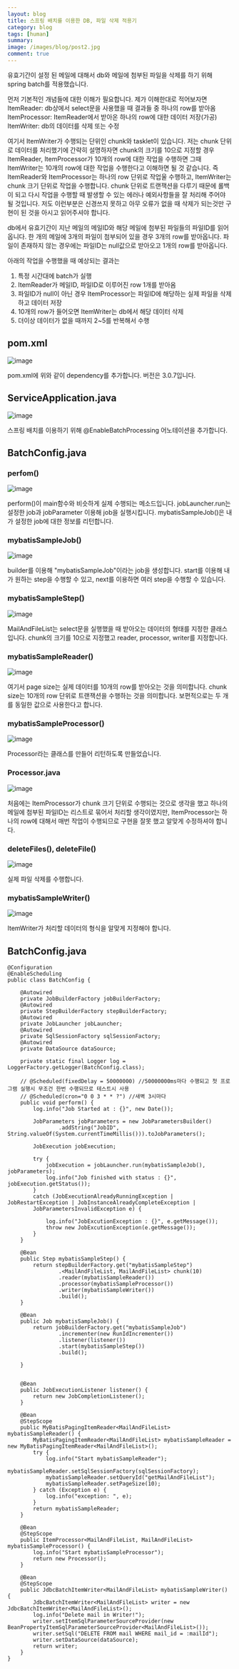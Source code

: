 ```yaml
---
layout: blog
title: 스프링 배치를 이용한 DB, 파일 삭제 적용기
category: blog
tags: [human]  
summary:
image: /images/blog/post2.jpg
comment: true
---
```

유효기간이 설정 된 메일에 대해서 db와 메일에 첨부된 파일을 삭제를 하기 위해 spring batch를 적용했습니다.


먼저 기본적인 개념들에 대한 이해가 필요합니다. 제가 이해한대로 적어보자면
ItemReader: db상에서 select문을 사용했을 때 결과들 중 하나의 row를 받아옴
ItemProcessor: ItemReader에서 받아온 하나의 row에 대한 데이터 저장(가공)
ItemWriter: db의 데이터를 삭제 또는 수정

여기서 ItemWriter가 수행되는 단위인 chunk와 tasklet이 있습니다.
저는 chunk 단위로 데이터를 처리했기에 간략히 설명하자면
chunk의 크기를 10으로 지정할 경우 ItemReader, ItemProcessor가 10개의 row에 대한 작업을 수행하면 그때 ItemWriter는 10개의 row에 대한 작업을 수행한다고 이해하면 될 것 같습니다.
즉 ItemReader와 ItemProcessor는 하나의 row 단위로 작업울 수행하고, ItemWriter는 chunk 크기 단위로 작업을 수행합니다.
chunk 단위로 트랜잭션을 다루기 때문에 롤백이 되고 다시 작업을 수행할 때 발생할 수 있는 에러나 예외사항들을 잘 처리해 주어야 될 것입니다.
저도 이런부분은 신경쓰지 못하고 아무 오류가 없을 때 삭제가 되는것만 구현이 된 것을 아시고 읽어주셔야 합니다.

db에서 유효기간이 지난 메일의 메일ID와 해당 메일에 첨부된 파일들의 파일ID를 읽어옵니다.
한 개의 메일에 3개의 파일이 첨부되어 있을 경우 3개의 row를 받아옵니다.
파일이 존재하지 않는 경우에는 파일ID는 null값으로 받아오고 1개의 row를 받아옵니다.

아래의 작업을 수행했을 때 예상되는 결과는
1. 특정 시간대에 batch가 실행
2. ItemReader가 메일ID, 파일ID로 이루어진 row 1개를 받아옴
3. 파일ID가 null이 아닌 경우 ItemProcessor는 파일ID에 해당하는 실제 파일을 삭제하고 데이터 저장
4. 10개의 row가 들어오면 ItemWriter는 db에서 해당 데이터 삭제
5. 더이상 데이터가 없을 때까지 2~5를 반복해서 수행


## pom.xml
![image](https://user-images.githubusercontent.com/10074426/52131523-4cf05900-2680-11e9-8ee1-687195aeb285.png)

pom.xml에 위와 같이 dependency를 추가합니다. 버전은 3.0.7입니다.

## ServiceApplication.java
![image](https://user-images.githubusercontent.com/10074426/52129945-3fd16b00-267c-11e9-8562-e3a710abb41d.png)

스프링 배치를 이용하기 위해 @EnableBatchProcessing 어노테이션을 추가합니다.

## BatchConfig.java
### perfom()
![image](https://user-images.githubusercontent.com/10074426/52275282-7536cb00-2992-11e9-97cc-890c4fc12156.png)

perform()이 main함수와 비슷하게 실제 수행되는 메소드입니다.
jobLauncher.run는 설정한 job과 jobParameter 이용해 job을 실행시킵니다.
mybatisSampleJob()은 내가 설정한 job에 대한 정보를 리턴합니다.

### mybatisSampleJob()
![image](https://user-images.githubusercontent.com/10074426/52275515-1de52a80-2993-11e9-9454-626ce179fa04.png)

builder를 이용해 "mybatisSampleJob"이라는 job을 생성합니다.
start를 이용해 내가 원하는 step을 수행할 수 있고, next를 이용하면 여러 step을 수행할 수 있습니다.

### mybatisSampleStep()
![image](https://user-images.githubusercontent.com/10074426/52275624-6f8db500-2993-11e9-9828-4bc3a8d4cf3a.png)

MailAndFileList는 select문을 실행했을 때 받아오는 데이터의 형태를 지정한 클래스입니다.
chunk의 크기를 10으로 지정했고 reader, processor, writer를 지정합니다.

### mybatisSampleReader()
![image](https://user-images.githubusercontent.com/10074426/52275974-52a5b180-2994-11e9-95c6-01b0cb7fc3ef.png)

여기서 page size는 실제 데이터를 10개의 row를 받아오는 것을 의미합니다. chunk size는 10개의 row 단위로 트랜잭션을 수행하는 것을 의미합니다.
보편적으로는 두 개를 동일한 값으로 사용한다고 합니다.

### mybatisSampleProcessor()
![image](https://user-images.githubusercontent.com/10074426/52276129-b6c87580-2994-11e9-9d8d-5eb159b845cc.png)

Processor라는 클래스를 만들어 리턴하도록 만들었습니다.

### Processor.java
![image](https://user-images.githubusercontent.com/10074426/52381745-09e61980-2ab6-11e9-8c46-4f2b35150931.png)

처음에는 ItemProcessor가 chunk 크기 단위로 수행되는 것으로 생각을 했고 하나의 메일에 첨부된 파일ID는 리스트로 묶어서 처리할 생각이였지만, ItemProcessor는 하나의 row에 대해서 매번 작업이 수행되므로 구현을 잘못 했고 알맞게 수정하셔야 합니다.

### deleteFiles(), deleteFile()
![image](https://user-images.githubusercontent.com/10074426/52405079-d931ce80-2b0d-11e9-9713-075a7695279b.png)

실제 파일 삭제를 수행합니다.

### mybatisSampleWriter()
![image](https://user-images.githubusercontent.com/10074426/52382481-cc36c000-2ab8-11e9-99b6-43e057e55b8e.png)

ItemWriter가 처리할 데이터의 형식을 알맞게 지정해야 합니다.

## BatchConfig.java
```
@Configuration
@EnableScheduling
public class BatchConfig {

    @Autowired
    private JobBuilderFactory jobBuilderFactory;
    @Autowired
    private StepBuilderFactory stepBuilderFactory;
    @Autowired
    private JobLauncher jobLauncher;
    @Autowired
    private SqlSessionFactory sqlSessionFactory;
    @Autowired
    private DataSource dataSource;

    private static final Logger log = LoggerFactory.getLogger(BatchConfig.class);

    // @Scheduled(fixedDelay = 50000000) //50000000ms마다 수행되고 첫 프로그램 실행시 무조건 한번 수행되므로 테스트시 사용
    // @Scheduled(cron="0 0 3 * * ?") //새벽 3시마다
    public void perform() {
        log.info("Job Started at : {}", new Date());

        JobParameters jobParameters = new JobParametersBuilder()
                .addString("JobID", String.valueOf(System.currentTimeMillis())).toJobParameters();

        JobExecution jobExecution;

        try {
            jobExecution = jobLauncher.run(mybatisSampleJob(), jobParameters);
            log.info("Job finished with status : {}", jobExecution.getStatus());
        }
        catch (JobExecutionAlreadyRunningException | JobRestartException | JobInstanceAlreadyCompleteException | 
        JobParametersInvalidException e) {

            log.info("JobExcutionException : {}", e.getMessage());
            throw new JobExcutionException(e.getMessage());
        }
	}

	@Bean
    public Step mybatisSampleStep() {
        return stepBuilderFactory.get("mybatisSampleStep")
                .<MailAndFileList, MailAndFileList> chunk(10)
                .reader(mybatisSampleReader())
                .processor(mybatisSampleProcessor())
                .writer(mybatisSampleWriter())
                .build();
    }

    @Bean
    public Job mybatisSampleJob() {
        return jobBuilderFactory.get("mybatisSampleJob")
                .incrementer(new RunIdIncrementer())
                .listener(listener())
                .start(mybatisSampleStep())
                .build();

    }

    
    @Bean
	public JobExecutionListener listener() {
		return new JobCompletionListener();
    }
    
    @Bean
    @StepScope
	public MyBatisPagingItemReader<MailAndFileList> mybatisSampleReader() {
    	MyBatisPagingItemReader<MailAndFileList> mybatisSampleReader = new MyBatisPagingItemReader<MailAndFileList>();
    	try {
            log.info("Start mybatisSampleReader");
			mybatisSampleReader.setSqlSessionFactory(sqlSessionFactory);
            mybatisSampleReader.setQueryId("getMailAndFileList");
			mybatisSampleReader.setPageSize(10);
		} catch (Exception e) {
            log.info("exception: ", e);
		}
		return mybatisSampleReader;
	}    

    @Bean
    @StepScope
    public ItemProcessor<MailAndFileList, MailAndFileList> mybatisSampleProcessor() {
        log.info("Start mybatisSampleProcessor");
        return new Processor();
    }

    @Bean
    @StepScope
    public JdbcBatchItemWriter<MailAndFileList> mybatisSampleWriter() {
        JdbcBatchItemWriter<MailAndFileList> writer = new JdbcBatchItemWriter<MailAndFileList>();
        log.info("Delete mail in Writer!");
        writer.setItemSqlParameterSourceProvider(new BeanPropertyItemSqlParameterSourceProvider<MailAndFileList>());
        writer.setSql("DELETE FROM mail WHERE mail_id = :mailId");
        writer.setDataSource(dataSource);
        return writer;
    }
}
```
